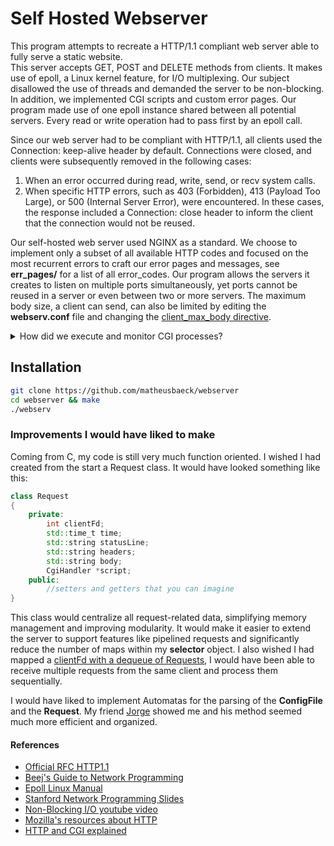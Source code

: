 # Self Hosted Webserver

This program attempts to recreate a HTTP/1.1 compliant web server able to fully serve a static website.<br> This server accepts GET, POST and DELETE methods from clients. It makes use of epoll, a Linux kernel feature, for I/O multiplexing. Our subject disallowed the use of threads and demanded the server to be non-blocking. In addition, we implemented CGI scripts and custom error pages. Our program made use of one epoll instance shared between all potential servers. Every read or write operation had to pass first by an epoll call.<br>

Since our web server had to be compliant with HTTP/1.1, all clients used the Connection: keep-alive header by default. Connections were closed, and clients were subsequently removed in the following cases:
1. When an error occurred during read, write, send, or recv system calls.
2. When specific HTTP errors, such as 403 (Forbidden), 413 (Payload Too Large), or 500 (Internal Server Error), were encountered. In these cases, the response included a Connection: close header to inform the client that the connection would not be reused.<br>

Our self-hosted web server used NGINX as a standard. We choose to implement only a subset of all available HTTP codes and focused on the most recurrent errors to craft our error pages and messages, see **err_pages/** for a list of all error_codes. Our program allows the servers it creates to listen on multiple ports simultaneously, yet ports cannot be reused in a server or even between two or more servers. The maximum body size, a client can send, can also be limited by editing the **webserv.conf** file and changing the <ins>client_max_body directive</ins>.

<details>
<summary>How did we execute and monitor CGI processes?</summary>
<br>

To execute a CGI script, our program follows these steps:

1. **Path Validation**:  
   The program searches for the CGI script in the designated CGI directory, as specified in `webserv.conf`. It ensures the script's filename has the correct extension (e.g., `.php`, `.py`) before proceeding.

2. **Execution**:  
   If the script is valid, it is executed in a new process using a fork-exec pattern. Pipes are established between the server and the CGI process for communication.

3. **Integration with Epoll**:  
   The pipe's read end is added to the epoll instance, allowing the server to monitor the output of the CGI script without blocking.

4. **Completion Handling**:  
   When the CGI script finishes execution, its pipes are closed, which triggers an event in the epoll instance. This event signals that the server can now process the script's output and send the appropriate response back to the client.

<br>
</details>

## Installation

```bash
git clone https://github.com/matheusbaeck/webserver
cd webserver && make
./webserv
```

### Improvements I would have liked to make

Coming from C, my code is still very much function oriented. I wished I had created from the start a Request class. It would have looked something like this:
```cpp
class Request
{
    private:
        int clientFd;
        std::time_t time;
        std::string statusLine;
        std::string headers;
        std::string body;
        CgiHandler *script;
    public:
        //setters and getters that you can imagine
}
```
This class would centralize all request-related data, simplifying memory management and improving modularity. It would make it easier to extend the server to support features like pipelined requests and significantly reduce the number of maps within my **selector** object. I also wished I had mapped a <ins>clientFd with a dequeue of Requests</ins>, I would have been able to receive multiple requests from the same client and process them sequentially.

I would have liked to implement Automatas for the parsing of the **ConfigFile** and the **Request**. My friend [Jorge](https://github.com/JorgeVJ) showed me and his method seemed much more efficient and organized.

#### References

* [Official RFC HTTP1.1](https://datatracker.ietf.org/doc/html/rfc2616)
* [Beej's Guide to Network Programming](https://beej.us/guide/bgnet/html/)
* [Epoll Linux Manual](https://man7.org/linux/man-pages/man7/epoll.7.html)
* [Stanford Network Programming Slides](https://web.stanford.edu/class/archive/cs/cs110/cs110.1202/static/lectures/19-events-threads.pdf)
* [Non-Blocking I/O youtube video](https://youtu.be/wB9tIg209-8?feature=shared)
* [Mozilla's resources about HTTP](https://developer.mozilla.org/en-US/docs/Web/HTTP)
* [HTTP and CGI explained](https://www.garshol.priv.no/download/text/http-tut.html)



